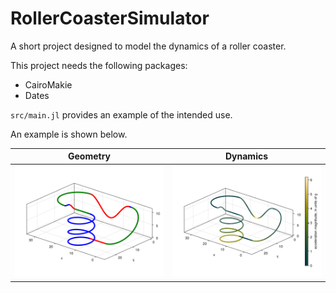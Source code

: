 # RollerCoasterSimulator

A short project designed to model the dynamics of a roller coaster. 

This project needs the following packages:
- CairoMakie
- Dates

`src/main.jl` provides an example of the intended use. 

An example is shown below. 

| Geometry | Dynamics |
|-----|------|
| ![Geometry](figures/egReadMe1.png) | ![Dynamics](figures/egReadMe2.png) |
